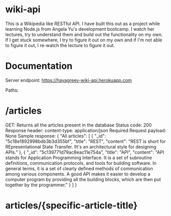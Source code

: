 # wiki-api
This is a Wikipedia like RESTful API. I have built this out as a project while learning Node.js from Angela Yu's development bootcamp. I watch her lectures, try to understand them and build out the functionality on my own. If I get stuck somewhere, I try to figure it out on my own and if I'm not able to figure it out, I re-watch the lecture to figure it out.

# Documentation
Server endpoint: https://hayagreev-wiki-api.herokuapp.com

Paths:
# /articles
GET: 
    Returns all the articles present in the database
    Status code: 200
    Response header: content-type: application/json
    Required Request payload: None
    Sample response: 
        {
            "All articles": [
                {
                "_id": "5c18e1892998bdb3b3d355bf",
                "title": "REST",
                "content": "REST is short for REpresentational State Transfer. IIt's an architectural style for designing APIs."
                },
                {
                "_id": "5c139771d79ac8eac11e754a",
                "title": "API",
                "content": "API stands for Application Programming Interface. It is a set of subroutine definitions, communication protocols, and tools for building software. In general terms, it is a set of clearly defined methods of communication among various components. A good API makes it easier to develop a computer program by providing all the building blocks, which are then put together by the programmer."
                }
            ]
        }

# articles/{specific-article-title}